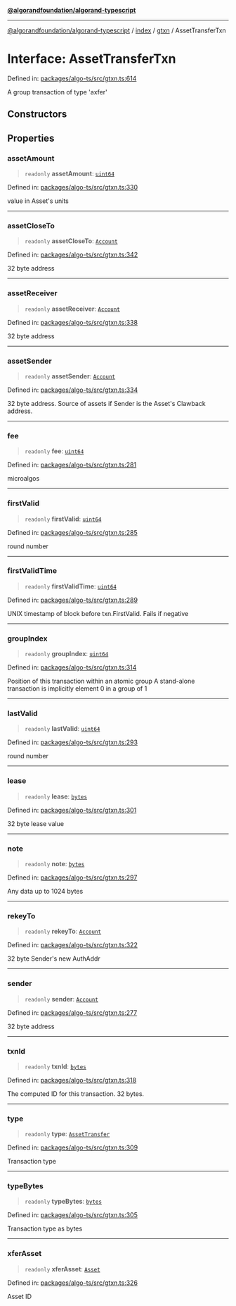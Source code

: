[**@algorandfoundation/algorand-typescript**](../../../../README.md)

***

[@algorandfoundation/algorand-typescript](../../../../README.md) / [index](../../../README.md) / [gtxn](../README.md) / AssetTransferTxn

# Interface: AssetTransferTxn

Defined in: [packages/algo-ts/src/gtxn.ts:614](https://github.com/algorandfoundation/puya-ts/blob/main/packages/algo-ts/src/gtxn.ts#L614)

A group transaction of type 'axfer'

## Constructors

## Properties

### assetAmount

> `readonly` **assetAmount**: [`uint64`](../../../type-aliases/uint64.md)

Defined in: [packages/algo-ts/src/gtxn.ts:330](https://github.com/algorandfoundation/puya-ts/blob/main/packages/algo-ts/src/gtxn.ts#L330)

value in Asset's units

***

### assetCloseTo

> `readonly` **assetCloseTo**: [`Account`](../../../type-aliases/Account.md)

Defined in: [packages/algo-ts/src/gtxn.ts:342](https://github.com/algorandfoundation/puya-ts/blob/main/packages/algo-ts/src/gtxn.ts#L342)

32 byte address

***

### assetReceiver

> `readonly` **assetReceiver**: [`Account`](../../../type-aliases/Account.md)

Defined in: [packages/algo-ts/src/gtxn.ts:338](https://github.com/algorandfoundation/puya-ts/blob/main/packages/algo-ts/src/gtxn.ts#L338)

32 byte address

***

### assetSender

> `readonly` **assetSender**: [`Account`](../../../type-aliases/Account.md)

Defined in: [packages/algo-ts/src/gtxn.ts:334](https://github.com/algorandfoundation/puya-ts/blob/main/packages/algo-ts/src/gtxn.ts#L334)

32 byte address. Source of assets if Sender is the Asset's Clawback address.

***

### fee

> `readonly` **fee**: [`uint64`](../../../type-aliases/uint64.md)

Defined in: [packages/algo-ts/src/gtxn.ts:281](https://github.com/algorandfoundation/puya-ts/blob/main/packages/algo-ts/src/gtxn.ts#L281)

microalgos

***

### firstValid

> `readonly` **firstValid**: [`uint64`](../../../type-aliases/uint64.md)

Defined in: [packages/algo-ts/src/gtxn.ts:285](https://github.com/algorandfoundation/puya-ts/blob/main/packages/algo-ts/src/gtxn.ts#L285)

round number

***

### firstValidTime

> `readonly` **firstValidTime**: [`uint64`](../../../type-aliases/uint64.md)

Defined in: [packages/algo-ts/src/gtxn.ts:289](https://github.com/algorandfoundation/puya-ts/blob/main/packages/algo-ts/src/gtxn.ts#L289)

UNIX timestamp of block before txn.FirstValid. Fails if negative

***

### groupIndex

> `readonly` **groupIndex**: [`uint64`](../../../type-aliases/uint64.md)

Defined in: [packages/algo-ts/src/gtxn.ts:314](https://github.com/algorandfoundation/puya-ts/blob/main/packages/algo-ts/src/gtxn.ts#L314)

Position of this transaction within an atomic group
A stand-alone transaction is implicitly element 0 in a group of 1

***

### lastValid

> `readonly` **lastValid**: [`uint64`](../../../type-aliases/uint64.md)

Defined in: [packages/algo-ts/src/gtxn.ts:293](https://github.com/algorandfoundation/puya-ts/blob/main/packages/algo-ts/src/gtxn.ts#L293)

round number

***

### lease

> `readonly` **lease**: [`bytes`](../../../type-aliases/bytes.md)

Defined in: [packages/algo-ts/src/gtxn.ts:301](https://github.com/algorandfoundation/puya-ts/blob/main/packages/algo-ts/src/gtxn.ts#L301)

32 byte lease value

***

### note

> `readonly` **note**: [`bytes`](../../../type-aliases/bytes.md)

Defined in: [packages/algo-ts/src/gtxn.ts:297](https://github.com/algorandfoundation/puya-ts/blob/main/packages/algo-ts/src/gtxn.ts#L297)

Any data up to 1024 bytes

***

### rekeyTo

> `readonly` **rekeyTo**: [`Account`](../../../type-aliases/Account.md)

Defined in: [packages/algo-ts/src/gtxn.ts:322](https://github.com/algorandfoundation/puya-ts/blob/main/packages/algo-ts/src/gtxn.ts#L322)

32 byte Sender's new AuthAddr

***

### sender

> `readonly` **sender**: [`Account`](../../../type-aliases/Account.md)

Defined in: [packages/algo-ts/src/gtxn.ts:277](https://github.com/algorandfoundation/puya-ts/blob/main/packages/algo-ts/src/gtxn.ts#L277)

32 byte address

***

### txnId

> `readonly` **txnId**: [`bytes`](../../../type-aliases/bytes.md)

Defined in: [packages/algo-ts/src/gtxn.ts:318](https://github.com/algorandfoundation/puya-ts/blob/main/packages/algo-ts/src/gtxn.ts#L318)

The computed ID for this transaction. 32 bytes.

***

### type

> `readonly` **type**: [`AssetTransfer`](../../../enumerations/TransactionType.md#assettransfer)

Defined in: [packages/algo-ts/src/gtxn.ts:309](https://github.com/algorandfoundation/puya-ts/blob/main/packages/algo-ts/src/gtxn.ts#L309)

Transaction type

***

### typeBytes

> `readonly` **typeBytes**: [`bytes`](../../../type-aliases/bytes.md)

Defined in: [packages/algo-ts/src/gtxn.ts:305](https://github.com/algorandfoundation/puya-ts/blob/main/packages/algo-ts/src/gtxn.ts#L305)

Transaction type as bytes

***

### xferAsset

> `readonly` **xferAsset**: [`Asset`](../../../type-aliases/Asset.md)

Defined in: [packages/algo-ts/src/gtxn.ts:326](https://github.com/algorandfoundation/puya-ts/blob/main/packages/algo-ts/src/gtxn.ts#L326)

Asset ID
